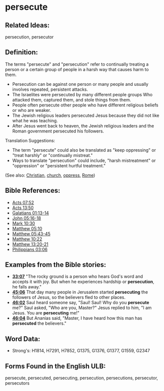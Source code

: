 # persecute

## Related Ideas:

persecution, persecutor

## Definition:

The terms "persecute" and "persecution" refer to continually treating a person or a certain group of people in a harsh way that causes harm to them.

* Persecution can be against one person or many people and usually involves repeated, persistent attacks.
* The Israelites were persecuted by many different people groups Who attacked them, captured them, and stole things from them.
* People often persecute other people who have different religious beliefs or who are weaker.
* The Jewish religious leaders persecuted Jesus because they did not like what he was teaching.
* After Jesus went back to heaven, the Jewish religious leaders and the Roman government persecuted his followers.

Translation Suggestions:

* The term "persecute" could also be translated as "keep oppressing" or "treat harshly" or "continually mistreat."
* Ways to translate "persecution" could include, "harsh mistreatment" or "oppression" or "persistent hurtful treatment."

(See also: [Christian](../kt/christian.md), [church](../kt/church.md), [oppress](../other/oppress.md), [Rome](../names/rome.md))

## Bible References:

* [Acts 07:52](rc://en/tn/help/act/07/52)
* [Acts 13:50](rc://en/tn/help/act/13/50)
* [Galatians 01:13-14](rc://en/tn/help/gal/01/13)
* [John 05:16-18](rc://en/tn/help/jhn/05/16)
* [Mark 10:30](rc://en/tn/help/mrk/10/30)
* [Matthew 05:10](rc://en/tn/help/mat/05/10)
* [Matthew 05:43-45](rc://en/tn/help/mat/05/43)
* [Matthew 10:22](rc://en/tn/help/mat/10/22)
* [Matthew 13:20-21](rc://en/tn/help/mat/13/20)
* [Philippians 03:06](rc://en/tn/help/php/03/06)

## Examples from the Bible stories:

* __[33:07](rc://en/tn/help/obs/33/07)__ "The rocky ground is a person who hears God's word and accepts it with joy. But when he experiences hardship or __persecution__, he falls away."
* __[45:06](rc://en/tn/help/obs/45/06)__ That day many people in Jerusalem started __persecuting__ the followers of Jesus, so the believers fled to other places.
* __[46:02](rc://en/tn/help/obs/46/02)__ Saul heard someone say, "Saul! Saul! Why do you __persecute__ me?" Saul asked, "Who are you, Master?" Jesus replied to him, "I am Jesus. You are __persecuting__ me!"
* __[46:04](rc://en/tn/help/obs/46/04)__ But Ananias said, "Master, I have heard how this man has __persecuted__ the believers."

## Word Data:

* Strong's: H1814, H7291, H7852, G1375, G1376, G1377, G1559, G2347

## Forms Found in the English ULB:

persecute, persecuted, persecuting, persecution, persecutions, persecutor, persecutors
